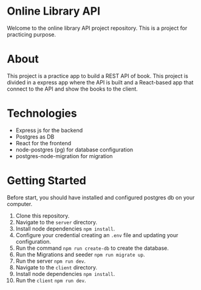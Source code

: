 # Online Library API
Welcome to the online library API project repository. This is a project for practicing purpose.

# About
This project is a practice app to build a REST API of book. This project is divided in a express app where the API is built and a React-based app that connect to the API and show the books to the client.

# Technologies
+ Express js for the backend
+ Postgres as DB
+ React for the frontend
+ node-postgres (pg) for database configuration
+ postgres-node-migration for migration

# Getting Started
Before start, you should have installed and configured postgres db on your computer.

1. Clone this repository.
2. Navigate to the `server` directory.
3. Install node dependencies `npm install`.
4. Configure your credential creating an `.env` file and updating your configuration.
5. Run the command `npm run create-db` to create the database.
6. Run the Migrations and seeder `npm run migrate up`.
7. Run the server `npm run dev`.
8. Navigate to the `client` directory.
9. Install node dependencies `npm install`.
10. Run the `client` `npm run dev`.